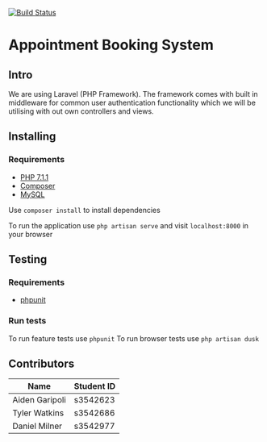 [![Build Status](https://travis-ci.org/rmit-s3542623-aiden-garipoli/appointment-booking-system.svg?branch=master)](https://travis-ci.org/rmit-s3542623-aiden-garipoli/appointment-booking-system)
# Appointment Booking System

## Intro

We are using Laravel (PHP Framework). The framework comes with built in middleware for common user authentication functionality which we will be utilising with out own controllers and views. 

## Installing
### Requirements

+ [PHP 7.1.1](http://php.net/downloads.php)
+ [Composer](https://getcomposer.org/)
+ [MySQL](https://www.mysql.com/)

Use ```composer install``` to install dependencies

To run the application use ```php artisan serve``` and visit ```localhost:8000``` in your browser

## Testing
### Requirements
+ [phpunit](https://phpunit.de/)

### Run tests
To run feature tests use ```phpunit```
To run browser tests use ```php artisan dusk```


## Contributors
Name | Student ID 
--- | --- 
Aiden Garipoli | s3542623
Tyler Watkins | s3542686
Daniel Milner | s3542977
